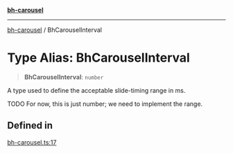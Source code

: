 [**bh-carousel**](../README.md)

---

[bh-carousel](../README.md) / BhCarouselInterval

# Type Alias: BhCarouselInterval

> **BhCarouselInterval**: `number`

A type used to define the acceptable slide-timing range in ms.

TODO For now, this is just number; we need to implement the range.

## Defined in

[bh-carousel.ts:17](https://github.com/ctorgalson/bh-carousel/blob/5e99a1294c034f2369e6c93c94adc704d9f1d7b4/src/bh-carousel.ts#L17)

